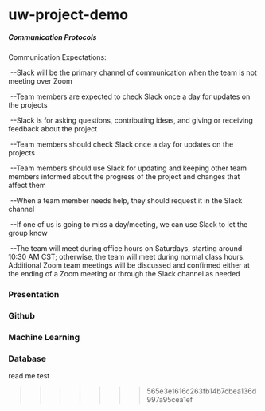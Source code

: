 # uw-project-demo

##### Communication Protocols

Communication Expectations:

​	--Slack will be the primary channel of communication when the team is not meeting over Zoom

​	--Team members are expected to check Slack once a day for updates on the projects

​	--Slack is for asking questions, contributing ideas, and giving or receiving feedback about the project

​	--Team members should check Slack once a day for updates on the projects

​	--Team members should use Slack for updating and keeping other team members informed about the progress of the project 		and changes that affect them

​	--When a team member needs help, they should request it in the Slack channel

​	--If one of us is going to miss a day/meeting, we can use Slack to let the group know

​	--The team will meet during office hours on Saturdays, starting around 10:30 AM CST; otherwise, the team will meet during 		normal class hours. Additional Zoom team meetings will be discussed and confirmed either at the ending of a Zoom meeting or 		through the Slack channel as needed

### Presentation

### Github

### Machine Learning

### Database

read me test
>>>>>>> 565e3e1616c263fb14b7cbea136d997a95cea1ef
